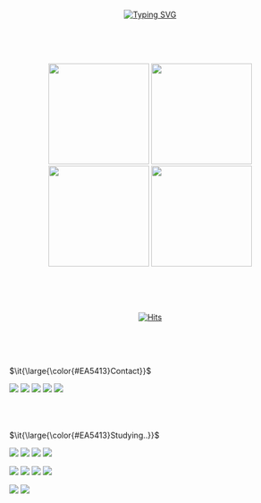 <div align="center">
<br><br><br>

[![Typing SVG](https://readme-typing-svg.herokuapp.com?font=Oleo+Script&color=EA5413&size=35&pause=1000&center=true&vCenter=true&width=404&height=53&lines=%E3%80%80%E3%80%80Hi+there%2C+I'm+JunHyung.+%E3%80%80%E3%80%80)](https://git.io/typing-svg)

<br><br><br>

<img height="180em" src ="https://github-readme-stats-three-lake-71.vercel.app/api?username=sonjh919&show_icons=true&hide_border=true&theme=github_dark&title_color=EA5413&icon_color=c3d1d9">
<img height="180em" src="https://github-readme-stats-three-lake-71.vercel.app/api/top-langs/?username=sonjh919&hide_border=true&layout=compact&theme=github_dark&title_color=EA5413">  
<img height="180em" src="http://mazassumnida.wtf/api/v2/generate_badge?boj=kingjh1125">
<a href="https://github.com/devxb/gitanimals">
          <img height="180em" src="https://render.gitanimals.org/farms/sonjh919"/>
</a>

<br><br><br>

[![Hits](https://hits.seeyoufarm.com/api/count/incr/badge.svg?url=https%3A%2F%2Fgithub.com%2Fsonjh919&count_bg=%23EA5413&title_bg=%23545454&icon=github.svg&icon_color=%23E7E7E7&title=Views&edge_flat=false)](https://hits.seeyoufarm.com)</div>

</div>

<div align="left">
     <br><br><br>
     <p>$\it{\large{\color{#EA5413}Contact}}$</p>
     <span>
          <a href="mailto:kingjh1125@gmail.com" target="_blank"><img src="https://img.shields.io/badge/GMAIL-EA4335?logo=Gmail&logoColor=white"/></a>
          <a href="https://www.linkedin.com/in/junhyung-son" target="_blank"><img src="https://img.shields.io/badge/LINKEDIN-0A66C2?logo=Linkedin&logoColor=white"/></a>
          <a href="https://publish.obsidian.md/sonjh919" target="_blank"><img src="https://img.shields.io/badge/-TECHBLOG-EA4335?logo=Blog&logoColor=white&link=https://publish.obsidian.md/sonjh919"/></a>
          <a href="https://velog.io/@sonjh919/posts" target="_blank"><img src="https://img.shields.io/badge/-VELOG-20c997?logo=Blog&logoColor=white&link=https://publish.obsidian.md/sonjh919"/></a>
          <a href="https://docs.google.com/document/d/e/2PACX-1vTXNC_ze6iVFi4_fhG4JtNtGaQS2gXRW8S5B4muVOMKx4wliZHers3_VOZjvHO4EycGj9G3qNw0EAfF/pub">
               <img src="https://img.shields.io/badge/RESUME-%231976D2.svg?logo=googledocs&logoColor=white&link=https://docs.google.com/document/d/e/2PACX-1vTXNC_ze6iVFi4_fhG4JtNtGaQS2gXRW8S5B4muVOMKx4wliZHers3_VOZjvHO4EycGj9G3qNw0EAfF/pub"/>
          </a>
     </span>
</div>
<div>
     <br><br><br>
     <p>$\it{\large{\color{#EA5413}Studying..}}$</p>
     <p>
          <img src="https://img.shields.io/badge/java-%23ED8B00.svg?style=for-the-badge&logo=openjdk&logoColor=white)"/>
<!--           <img src="https://img.shields.io/badge/python-3670A0?style=for-the-badge&logo=python&logoColor=ffdd54"/> -->
          <img src="https://img.shields.io/badge/spring-%236DB33F.svg?style=for-the-badge&logo=spring&logoColor=white"/>
          <img src="https://img.shields.io/badge/Hibernate-59666C?style=for-the-badge&logo=Hibernate&logoColor=white"/>
          <img src="https://img.shields.io/badge/-ElasticSearch-005571?style=for-the-badge&logo=elasticsearch&logoColor=white"/>
     </p>
      <p>
          <img src="https://img.shields.io/badge/docker-%230db7ed.svg?style=for-the-badge&logo=docker&logoColor=white"/>
          <img src="https://img.shields.io/badge/AWS-%23FF9900.svg?style=for-the-badge&logo=amazon-aws&logoColor=white"/>
          <img src="https://img.shields.io/badge/prometheus-E6522C.svg?style=for-the-badge&logo=prometheus&logoColor=white"/>
          <img src="https://img.shields.io/badge/Grafana-F46800.svg?style=for-the-badge&logo=/Grafana&logoColor=white"/>
     </p>
      <p>
        <img src="https://img.shields.io/badge/redis-%23DD0031.svg?style=for-the-badge&logo=redis&logoColor=white"/>
          <img src="https://img.shields.io/badge/mysql-4479A1.svg?style=for-the-badge&logo=mysql&logoColor=white"/>
      </p>
</div>



